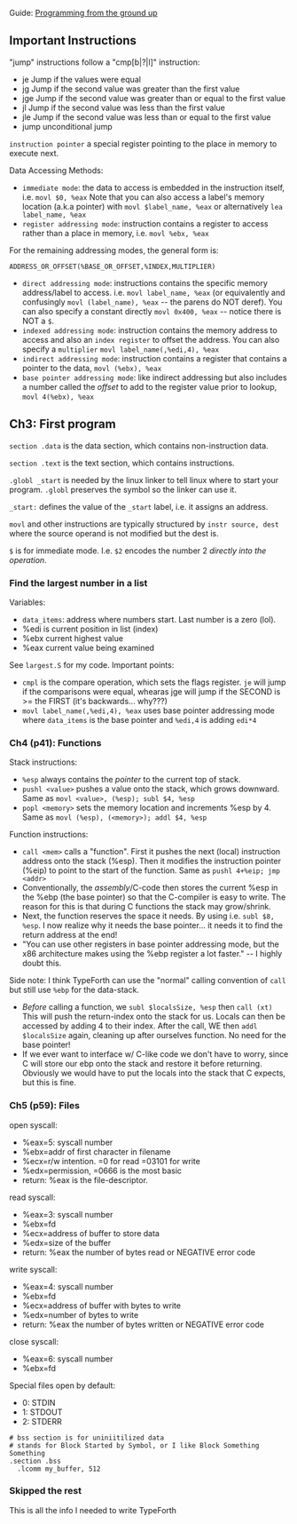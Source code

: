 Guide: [Programming from the ground up](http://download.savannah.gnu.org/releases/pgubook/)

## Important Instructions

"jump" instructions follow a "cmp[b|?|l]" instruction:
- je Jump if the values were equal
- jg Jump if the second value was greater than the first value
- jge Jump if the second value was greater than or equal to the first value
- jl Jump if the second value was less than the first value
- jle Jump if the second value was less than or equal to the first value
- jump unconditional jump

`instruction pointer` a special register pointing to the place in memory to
execute next.

Data Accessing Methods:
- `immediate mode`: the data to access is embedded in the instruction itself, i.e. `movl $0, %eax`
  Note that you can also access a label's memory location (a.k.a pointer) with
  `movl $label_name, %eax` or alternatively `lea label_name, %eax`
- `register addressing mode`: instruction contains a register to access rather
  than a place in memory, i.e. `movl %ebx, %eax`

For the remaining addressing modes, the general form is:
```
ADDRESS_OR_OFFSET(%BASE_OR_OFFSET,%INDEX,MULTIPLIER)
```
- `direct addressing mode`: instructions contains the specific memory address/label
  to access. i.e. `movl label_name, %eax` (or equivalently and confusingly
  `movl (label_name), %eax` -- the parens do NOT deref). You can also specify
  a constant directly `movl 0x400, %eax` -- notice there is NOT a `$`.
- `indexed addressing mode`: instruction contains the memory address to access
  and also an `index register` to offset the address. You can also specify a
  `multiplier` `movl label_name(,%edi,4), %eax`
- `indirect addressing mode`: instruction contains a register that contains a pointer
  to the data, `movl (%ebx), %eax`
- `base pointer addressing mode`: like indirect addressing but also includes a number
  called the _offset_ to add to the register value prior to lookup, `movl 4(%ebx), %eax`

## Ch3: First program

`section .data` is the data section, which contains non-instruction data.

`section .text` is the text section, which contains instructions.

`.globl _start` is needed by the linux linker to tell linux where to start your program.
`.globl` preserves the symbol so the linker can use it.

`_start:` defines the value of the `_start` label, i.e. it assigns an address.

`movl` and other instructions are typically structured by `instr source, dest` where
the source operand is not modified but the dest is.

`$` is for immediate mode. I.e. `$2` encodes the number 2 _directly into the operation_.

### Find the largest number in a list

Variables:
- `data_items`: address where numbers start. Last number is a zero (lol).
- %edi is current position in list (index)
- %ebx current highest value
- %eax current value being examined

See `largest.S` for my code. Important points:

- `cmpl` is the compare operation, which sets the flags register. `je` will
  jump if the comparisons were equal, whearas jge will jump if the SECOND is >=
  the FIRST (it's backwards... why???)
- `movl label_name(,%edi,4), %eax` uses base pointer addressing mode where
  `data_items` is the base pointer and `%edi,4` is adding `edi*4`


### Ch4 (p41): Functions
Stack instructions:
- `%esp` always contains the _pointer_ to the current top of stack.
- `pushl <value>` pushes a value onto the stack, which grows downward.
  Same as `movl <value>, (%esp); subl $4, %esp`
- `popl <memory>` sets the memory location and increments %esp by 4. Same
  as `movl (%esp), (<memory>); addl $4, %esp`


Function instructions:
- `call <mem>` calls a "function". First it pushes the next (local) instruction address
  onto the stack (%esp). Then it modifies the instruction pointer (%eip) to point to the
  start of the function. Same as `pushl 4+%eip; jmp <addr>`
- Conventionally, the _assembly_/C-code then stores the current %esp in the %ebp
  (the base pointer) so that the C-compiler is easy to write. The reason for this
  is that during C functions the stack may grow/shrink.
- Next, the function reserves the space it needs. By using i.e. `subl $8,
  %esp`. I now realize why it needs the base pointer... it needs it to find the
  return address at the end!
- "You can use other registers in base pointer addressing mode, but the x86
  architecture makes using the %ebp register a lot faster." -- I highly doubt
  this.

Side note: I think TypeForth can use the "normal" calling convention of `call`
but still use `%ebp` for the data-stack.
- _Before_ calling a function, we `subl $localsSize, %esp` then `call (xt)`
  This will push the return-index onto the stack for us. Locals can then
  be accessed by adding 4 to their index. After the call, WE then `addl
  $localsSize` again, cleaning up after ourselves function. No need for the
  base pointer!
- If we ever want to interface w/ C-like code we don't have to worry, since
  C will store our ebp onto the stack and restore it before returning.
  Obviously we would have to put the locals into the stack that C expects, but
  this is fine.


### Ch5 (p59): Files

open syscall:
- %eax=5: syscall number
- %ebx=addr of first character in filename
- %ecx=r/w intention. =0 for read =03101 for write
- %edx=permission, =0666 is the most basic
- return: %eax is the file-descriptor.

read syscall:
- %eax=3: syscall number
- %ebx=fd
- %ecx=address of buffer to store data
- %edx=size of the buffer
- return: %eax the number of bytes read or NEGATIVE error code

write syscall:
- %eax=4: syscall number
- %ebx=fd
- %ecx=address of buffer with bytes to write
- %edx=number of bytes to write
- return: %eax the number of bytes written or NEGATIVE error code

close syscall:
- %eax=6: syscall number
- %ebx=fd

Special files open by default:
- 0: STDIN
- 1: STDOUT
- 2: STDERR

```
# bss section is for uniniitilized data
# stands for Block Started by Symbol, or I like Block Something Something
.section .bss
  .lcomm my_buffer, 512
```






### Skipped the rest
This is all the info I needed to write TypeForth


